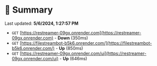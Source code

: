 # 📖 Summary
Last updated: **5/6/2024, 1:27:57 PM**

- `GET` [https://restreamer-09gx.onrender.com](https://restreamer-09gx.onrender.com) - **Down** (350ms)
- `GET` [https://filestreambot-b5k6.onrender.com/](https://filestreambot-b5k6.onrender.com/) - **Up** (850ms)
- `GET` [https://restreamer-09gx.onrender.com/ui](https://restreamer-09gx.onrender.com/ui) - **Up** (646ms)
